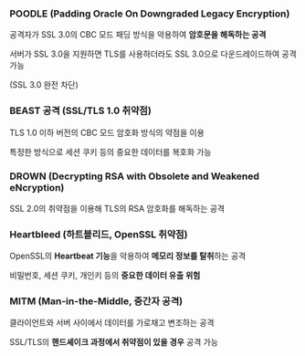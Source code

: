   

### **POODLE (Padding Oracle On Downgraded Legacy Encryption)**

공격자가 SSL 3.0의 CBC 모드 패딩 방식을 악용하여 **암호문을 해독하는 공격**

서버가 SSL 3.0을 지원하면 TLS를 사용하더라도 SSL 3.0으로 다운드레이드하여 공격 가능

(SSL 3.0 완전 차단)

  

### **BEAST 공격 (SSL/TLS 1.0 취약점)**

TLS 1.0 이하 버전의 CBC 모드 암호화 방식의 약점을 이용

특정한 방식으로 세션 쿠키 등의 중요한 데이터를 복호화 가능

  

### **DROWN (Decrypting RSA with Obsolete and Weakened eNcryption)**

SSL 2.0의 취약점을 이용해 TLS의 RSA 암호화를 해독하는 공격

  

### **Heartbleed (하트블리드, OpenSSL 취약점)**

OpenSSL의 **Heartbeat 기능**을 악용하여 **메모리 정보를 탈취**하는 공격

비밀번호, 세션 쿠키, 개인키 등의 **중요한 데이터 유출 위험**

  

### **MITM (Man-in-the-Middle, 중간자 공격)**

클라이언트와 서버 사이에서 데이터를 가로채고 변조하는 공격

SSL/TLS의 **핸드셰이크 과정에서 취약점이 있을 경우** 공격 가능